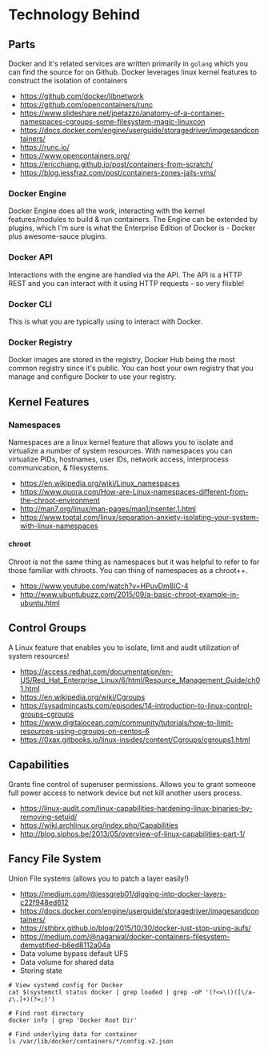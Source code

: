 # Technology Behind

## Parts
Docker and it's related services are written primarily in `golang` which you can find
the source for on Github. Docker leverages linux kernel features to construct the isolation 
of containers

- https://github.com/docker/libnetwork
- https://github.com/opencontainers/runc
- https://www.slideshare.net/jpetazzo/anatomy-of-a-container-namespaces-cgroups-some-filesystem-magic-linuxcon
- https://docs.docker.com/engine/userguide/storagedriver/imagesandcontainers/
- https://runc.io/
- https://www.opencontainers.org/
- https://ericchiang.github.io/post/containers-from-scratch/
- https://blog.jessfraz.com/post/containers-zones-jails-vms/

### Docker Engine
Docker Engine does all the work, interacting with the kernel features/modules to build & run
containers. The Engine can be extended by plugins, which I'm sure is what the Enterprise Edition of 
Docker is - Docker plus awesome-sauce plugins.

### Docker API
Interactions with the engine are handled via the API. The API is a HTTP REST and you can 
interact with it using HTTP requests - so very flixble!

### Docker CLI
This is what you are typically using to interact with Docker. 

### Docker Registry
Docker images are stored in the registry, Docker Hub being the most 
common registry since it's public. You can host your own registry that 
you manage and configure Docker to use your registry.


## Kernel Features

### Namespaces
Namespaces are a linux kernel feature that allows you to isolate and virtualize a number of system resources.
With namespaces you can virtualize PIDs, hostnames, user IDs, network access, interprocess communication, & filesystems. 

- https://en.wikipedia.org/wiki/Linux_namespaces
- https://www.quora.com/How-are-Linux-namespaces-different-from-the-chroot-environment
- http://man7.org/linux/man-pages/man1/nsenter.1.html
- https://www.toptal.com/linux/separation-anxiety-isolating-your-system-with-linux-namespaces

#### chroot
Chroot is not the same thing as namespaces but it was helpful to refer to for those familiar 
with chroots. You can thing of namespaces as a chroot++. 

- https://www.youtube.com/watch?v=HPuvDm8IC-4
- http://www.ubuntubuzz.com/2015/09/a-basic-chroot-example-in-ubuntu.html

## Control Groups 
A Linux feature that enables you to isolate, limit and audit utilization of system resources!

- https://access.redhat.com/documentation/en-US/Red_Hat_Enterprise_Linux/6/html/Resource_Management_Guide/ch01.html
- https://en.wikipedia.org/wiki/Cgroups
- https://sysadmincasts.com/episodes/14-introduction-to-linux-control-groups-cgroups
- https://www.digitalocean.com/community/tutorials/how-to-limit-resources-using-cgroups-on-centos-6
- https://0xax.gitbooks.io/linux-insides/content/Cgroups/cgroups1.html

## Capabilities
Grants fine control of superuser permissions. Allows you to grant someone full power access to network
device but not kill another users process.

- https://linux-audit.com/linux-capabilities-hardening-linux-binaries-by-removing-setuid/
- https://wiki.archlinux.org/index.php/Capabilities
- http://blog.siphos.be/2013/05/overview-of-linux-capabilities-part-1/

## Fancy File System
Union File systems (allows you to patch a layer easily!)
- https://medium.com/@jessgreb01/digging-into-docker-layers-c22f948ed612
- https://docs.docker.com/engine/userguide/storagedriver/imagesandcontainers/
- https://sthbrx.github.io/blog/2015/10/30/docker-just-stop-using-aufs/
- https://medium.com/@nagarwal/docker-containers-filesystem-demystified-b6ed8112a04a
- Data volume bypass default UFS
- Data volume for shared data
- Storing state

```
# View systemd config for Docker
cat $(systemctl status docker | grep loaded | grep -oP '(?<=\()([\/a-z\.]+)(?=;)')

# Find root directory
docker info | grep 'Docker Root Dir'

# Find underlying data for container
ls /var/lib/docker/containers/*/config.v2.json
```
